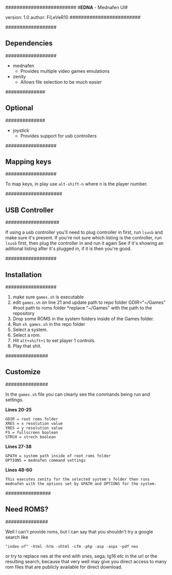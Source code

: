 #########################
#**EDNA** - Mednafen UI#

version: 1.0
author: FiLeVeR10
#########################

##################
## Dependencies ##
##################

- mednafen
	- Provides multiple video games emulations
- zenity
	- Allows file selection to be much easier

##############
## Optional ##
##############

- joystick
	- Provides support for usb controllers

##################
## Mapping keys ##
##################

To map keys, in play use `alt-shift-n` where n is the player number.

####################
## USB Controller ##
###################

If using a usb controller you'll need to plug controller in first, run `lsusb` and make sure it's present.
If you're not sure which listing is the controller, run `lsusb` first, then plug the controller in and run it again
See if it's showing an aditional listing after it's plugged in, if it is then you're good.

##################
## Installation ##
##################

1. make sure `games.sh` is executable
2. edit `games.sh` on line 21 and update path to repo folder
	GDIR="~/Games" #root path to roms folder
	*replace "~/Games" with the path to the repository
3. Drop some ROMS in the system folders inside of the Games folder.
4. Run `sh games.sh` in the repo folder
5. Select a system.
6. Select a rom.
7. Hit `alt+shift+1` to set player 1 controls.
7. Play that shit.

###############
## Customize ##
###############

In the `games.sh` file you can clearly see the commands being run and settings.

**Lines 20-25**

	GDIR = root roms folder
	XRES = x resolution value
	YRES = y resolution value
	FS = fullscreen boolean 
	STRCH = strech boolean

**Lines 27-38**

	GPATH = system path inside of root roms folder
	OPTIONS = mednafen command settings

**Lines 48-60**

	This executes zenity for the selected system's folder then runs mednafen with the options set by GPATH and OPTIONS for the system.

################
## Need ROMS? ##
###############

Well I can't provide roms, but I can say that you shouldn't try a google search like

	"index of" -html -htm -shtml -cfm -php -asp -aspx -pdf nes

or try to replace nes at the end with snes, sega, tg16 etc in the url or the resulting search,
because that very well may give you direct access to many rom files that are publicly available for direct download.